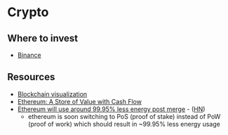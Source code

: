 # Crypto

## Where to invest

- [Binance](https://www.binance.com/en)

## Resources

- [Blockchain visualization](https://symphony.iohk.io/en/)
- [Ethereum: A Store of Value with Cash Flow](https://ethereumcashflow.com/)
- [Ethereum will use around 99.95% less energy post merge](https://blog.ethereum.org/2021/05/18/country-power-no-more/) - ([HN](https://news.ycombinator.com/item?id=27194586))
  - ethereum is soon switching to PoS (proof of stake) instead of PoW (proof of work) which should result in ~99.95% less energy usage


